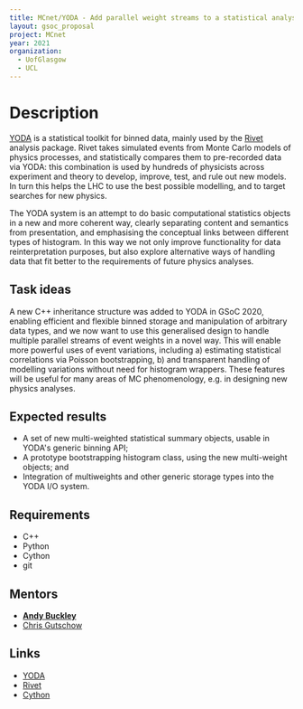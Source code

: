 ```yaml
---
title: MCnet/YODA - Add parallel weight streams to a statistical analysis toolkit
layout: gsoc_proposal
project: MCnet
year: 2021
organization:
  - UofGlasgow
  - UCL
---
```


# Description

[YODA](https://yoda.hepforge.org) is a statistical toolkit for binned data, mainly used by the [Rivet](https://rivet.hepforge.org) analysis package. Rivet takes simulated events from Monte Carlo models of physics processes, and statistically compares them to pre-recorded data via YODA: this combination is used by hundreds of physicists across experiment and theory to develop, improve, test, and rule out new models. In turn this helps the LHC to use the best possible modelling, and to target searches for new physics.

The YODA system is an attempt to do basic computational statistics objects in a new and more coherent way, clearly separating content and semantics from presentation, and emphasising the conceptual links between different types of histogram. In this way we not only improve functionality for data reinterpretation purposes, but also explore alternative ways of handling data that fit better to the requirements of future physics analyses.


## Task ideas

A new C++ inheritance structure was added to YODA in GSoC 2020, enabling efficient and flexible binned storage and manipulation of arbitrary data types, and we now want to use this generalised design to handle multiple parallel streams of event weights in a novel way. This will enable more powerful uses of event variations, including a) estimating statistical correlations via Poisson bootstrapping, b) and transparent handling of modelling variations without need for histogram wrappers. These features will be useful for many areas of MC phenomenology, e.g. in designing new physics analyses.


## Expected results

 * A set of new multi-weighted statistical summary objects, usable in YODA's generic binning API;
 * A prototype bootstrapping histogram class, using the new multi-weight objects; and
 * Integration of multiweights and other generic storage types into the YODA I/O system.


## Requirements

 * C++
 * Python
 * Cython
 * git


## Mentors

 * **[Andy Buckley](mailto:andy.buckley@cern.ch)**
 * [Chris Gutschow](mailto:chris.g@cern.ch)


## Links

 * [YODA](https://yoda.hepforge.org)
 * [Rivet](https://rivet.hepforge.org)
 * [Cython](https://cython.org/)
